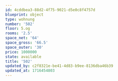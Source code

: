 ```yaml
---
id: 4cddbea3-88d2-4f75-9021-d5e0c8f4757d
blueprint: object
type: wohnung
number: '502'
floor: 5.og
rooms: '2.5'
space_net: '64'
space_gross: '66.5'
space_outer: '30'
price: 1000000
state: available
title: '502'
updated_by: c2f8321e-be41-4d83-b9ee-8136dba46b39
updated_at: 1716454803
---
```


